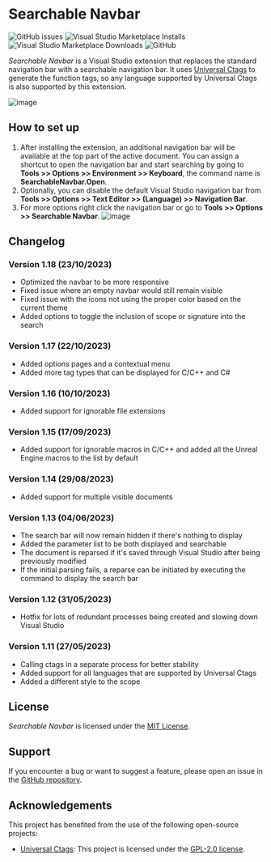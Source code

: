# Searchable Navbar
![GitHub issues](https://img.shields.io/github/issues/aranhil/SearchableNavbar)
![Visual Studio Marketplace Installs](https://img.shields.io/visual-studio-marketplace/i/Stefan-IulianChivu.SearchableNavBar-x64)
![Visual Studio Marketplace Downloads](https://img.shields.io/visual-studio-marketplace/d/Stefan-IulianChivu.SearchableNavBar-x64)
![GitHub](https://img.shields.io/github/license/aranhil/SearchableNavbar)

*Searchable Navbar* is a Visual Studio extension that replaces the standard navigation bar with a searchable navigation bar. It uses [Universal Ctags](https://github.com/universal-ctags/ctags) to generate the function tags, so any language supported by Universal Ctags is also supported by this extension.

![image](https://github.com/aranhil/SearchableNavbar/assets/755601/1724c5cf-f715-48e3-940c-60237f70ee8b)

## How to set up
1. After installing the extension, an additional navigation bar will be available at the top part of the active document. You can assign a shortcut to open the navigation bar and start searching by going to **Tools >> Options >> Environment >> Keyboard**, the command name is **SearchableNavbar.Open**.
2. Optionally, you can disable the default Visual Studio navigation bar from **Tools >> Options >> Text Editor >> (Language) >> Navigation Bar**.
3. For more options right click the navigation bar or go to **Tools >> Options >> Searchable Navbar**.
![image](https://github.com/aranhil/SearchableNavbar/assets/755601/644f8944-7b40-4c93-acac-1284faff28bf)

## Changelog
### Version 1.18 (23/10/2023)

- Optimized the navbar to be more responsive
- Fixed issue where an empty navbar would still remain visible
- Fixed issue with the icons not using the proper color based on the current theme
- Added options to toggle the inclusion of scope or signature into the search

### Version 1.17 (22/10/2023)

- Added options pages and a contextual menu
- Added more tag types that can be displayed for C/C++ and C#

### Version 1.16 (10/10/2023)

- Added support for ignorable file extensions

### Version 1.15 (17/09/2023)

- Added support for ignorable macros in C/C++ and added all the Unreal Engine macros to the list by default

### Version 1.14 (29/08/2023)

- Added support for multiple visible documents

### Version 1.13 (04/06/2023)

- The search bar will now remain hidden if there's nothing to display
- Added the parameter list to be both displayed and searchable
- The document is reparsed if it's saved through Visual Studio after being previously modified
- If the initial parsing fails, a reparse can be initiated by executing the command to display the search bar

### Version 1.12 (31/05/2023)

- Hotfix for lots of redundant processes being created and slowing down Visual Studio
### Version 1.11 (27/05/2023)

- Calling ctags in a separate process for better stability
- Added support for all languages that are supported by Universal Ctags
- Added a different style to the scope

## License

*Searchable Navbar* is licensed under the [MIT License](LICENSE).

## Support

If you encounter a bug or want to suggest a feature, please open an issue in the [GitHub repository](https://github.com/aranhil/SearchableNavbar/issues).

## Acknowledgements

This project has benefited from the use of the following open-source projects:

- [Universal Ctags]([https://github.com/zeux/qgrep](https://github.com/universal-ctags/ctags)): This project is licensed under the [GPL-2.0 license](./LICENSE-ctags.md).
